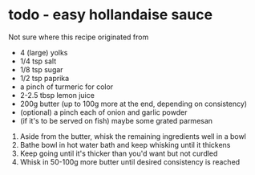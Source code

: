# todo - easy hollandaise sauce

[//]: # (Todo: refer to serious eats blender recipe and update this)

Not sure where this recipe originated from

* 4 (large) yolks
* 1/4 tsp salt
* 1/8 tsp sugar
* 1/2 tsp paprika
* a pinch of turmeric for color
* 2-2.5 tbsp lemon juice
* 200g butter (up to 100g more at the end, depending on consistency)
* (optional) a pinch each of onion and garlic powder
* (if it's to be served on fish) maybe some grated parmesan

1. Aside from the butter, whisk the remaining ingredients well in a bowl 
2. Bathe bowl in hot water bath and keep whisking until it thickens 
3. Keep going until it's thicker than you'd want but not curdled
4. Whisk in 50-100g more butter until desired consistency is reached
